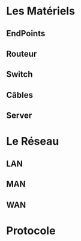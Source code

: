 # Les Matériels
## EndPoints
## Routeur
## Switch
## Câbles
## Server
# Le Réseau
## LAN
## MAN
## WAN
# Protocole

